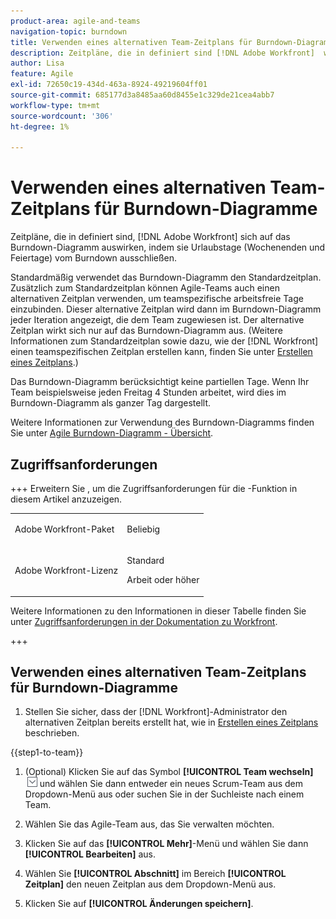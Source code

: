 ```yaml
---
product-area: agile-and-teams
navigation-topic: burndown
title: Verwenden eines alternativen Team-Zeitplans für Burndown-Diagramme
description: Zeitpläne, die in definiert sind [!DNL Adobe Workfront]  wirken sich auf das Burndown-Diagramm aus, indem sie Urlaubstage (Wochenenden und Feiertage) vom Burndown ausschließen.
author: Lisa
feature: Agile
exl-id: 72650c19-434d-463a-8924-49219604ff01
source-git-commit: 685177d3a8485aa60d8455e1c329de21cea4abb7
workflow-type: tm+mt
source-wordcount: '306'
ht-degree: 1%

---
```


# Verwenden eines alternativen Team-Zeitplans für Burndown-Diagramme

Zeitpläne, die in definiert sind, [!DNL Adobe Workfront] sich auf das Burndown-Diagramm auswirken, indem sie Urlaubstage (Wochenenden und Feiertage) vom Burndown ausschließen.

Standardmäßig verwendet das Burndown-Diagramm den Standardzeitplan. Zusätzlich zum Standardzeitplan können Agile-Teams auch einen alternativen Zeitplan verwenden, um teamspezifische arbeitsfreie Tage einzubinden. Dieser alternative Zeitplan wird dann im Burndown-Diagramm jeder Iteration angezeigt, die dem Team zugewiesen ist. Der alternative Zeitplan wirkt sich nur auf das Burndown-Diagramm aus. (Weitere Informationen zum Standardzeitplan sowie dazu, wie der [!DNL Workfront] einen teamspezifischen Zeitplan erstellen kann, finden Sie unter [Erstellen eines Zeitplans](../../../administration-and-setup/set-up-workfront/configure-timesheets-schedules/create-schedules.md).)

Das Burndown-Diagramm berücksichtigt keine partiellen Tage. Wenn Ihr Team beispielsweise jeden Freitag 4 Stunden arbeitet, wird dies im Burndown-Diagramm als ganzer Tag dargestellt.

Weitere Informationen zur Verwendung des Burndown-Diagramms finden Sie unter [Agile Burndown-Diagramm - Übersicht](../../../agile/use-scrum-in-an-agile-team/burndown/burndown-chart-overview.md).

## Zugriffsanforderungen

+++ Erweitern Sie , um die Zugriffsanforderungen für die -Funktion in diesem Artikel anzuzeigen.

<table style="table-layout:auto"> 
 <col> 
 </col> 
 <col> 
 </col> 
 <tbody> 
  <tr> 
   <td role="rowheader">Adobe Workfront-Paket</td> 
   <td> <p>Beliebig</p> </td> 
  </tr> 
  <tr> 
   <td role="rowheader">Adobe Workfront-Lizenz</td> 
   <td> <p>Standard</p> 
   <p>Arbeit oder höher</p> </td> 
  </tr>
 </tbody> 
</table>

Weitere Informationen zu den Informationen in dieser Tabelle finden Sie unter [Zugriffsanforderungen in der Dokumentation zu Workfront](/help/quicksilver/administration-and-setup/add-users/access-levels-and-object-permissions/access-level-requirements-in-documentation.md).

+++

## Verwenden eines alternativen Team-Zeitplans für Burndown-Diagramme

1. Stellen Sie sicher, dass der [!DNL Workfront]-Administrator den alternativen Zeitplan bereits erstellt hat, wie in [Erstellen eines Zeitplans](../../../administration-and-setup/set-up-workfront/configure-timesheets-schedules/create-schedules.md) beschrieben.

{{step1-to-team}}

1. (Optional) Klicken Sie auf das Symbol **[!UICONTROL Team wechseln]** ![Symbol Team wechseln](assets/switch-team-icon.png) und wählen Sie dann entweder ein neues Scrum-Team aus dem Dropdown-Menü aus oder suchen Sie in der Suchleiste nach einem Team.

1. Wählen Sie das Agile-Team aus, das Sie verwalten möchten.
1. Klicken Sie auf das **[!UICONTROL Mehr]**-Menü und wählen Sie dann **[!UICONTROL Bearbeiten]** aus.

1. Wählen Sie **[!UICONTROL Abschnitt]** im Bereich **[!UICONTROL Zeitplan]** den neuen Zeitplan aus dem Dropdown-Menü aus.

1. Klicken Sie auf **[!UICONTROL Änderungen speichern]**.
